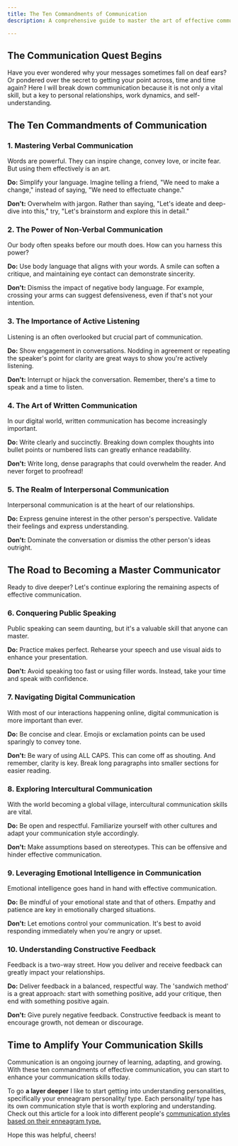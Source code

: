 ```yaml
---
title: The Ten Commandments of Communication
description: A comprehensive guide to master the art of effective communication.

---
```



## The Communication Quest Begins
Have you ever wondered why your messages sometimes fall on deaf ears? Or pondered over the secret to getting your point across, time and time again? Here I will break down communication because it is not only a vital skill, but a key to personal relationships, work dynamics, and self-understanding.

## The Ten Commandments of Communication
### 1. Mastering Verbal Communication
Words are powerful. They can inspire change, convey love, or incite fear. But using them effectively is an art.

**Do:** Simplify your language. Imagine telling a friend, "We need to make a change," instead of saying, "We need to effectuate change."

**Don't:** Overwhelm with jargon. Rather than saying, "Let's ideate and deep-dive into this," try, "Let's brainstorm and explore this in detail."

### 2. The Power of Non-Verbal Communication
Our body often speaks before our mouth does. How can you harness this power?

**Do:** Use body language that aligns with your words. A smile can soften a critique, and maintaining eye contact can demonstrate sincerity.

**Don't:** Dismiss the impact of negative body language. For example, crossing your arms can suggest defensiveness, even if that's not your intention.

### 3. The Importance of Active Listening
Listening is an often overlooked but crucial part of communication.

**Do:** Show engagement in conversations. Nodding in agreement or repeating the speaker's point for clarity are great ways to show you're actively listening.

**Don't:** Interrupt or hijack the conversation. Remember, there's a time to speak and a time to listen.

### 4. The Art of Written Communication
In our digital world, written communication has become increasingly important.

**Do:** Write clearly and succinctly. Breaking down complex thoughts into bullet points or numbered lists can greatly enhance readability.

**Don't:** Write long, dense paragraphs that could overwhelm the reader. And never forget to proofread!

### 5. The Realm of Interpersonal Communication
Interpersonal communication is at the heart of our relationships.

**Do:** Express genuine interest in the other person's perspective. Validate their feelings and express understanding.

**Don't:** Dominate the conversation or dismiss the other person's ideas outright.

## The Road to Becoming a Master Communicator
Ready to dive deeper? Let's continue exploring the remaining aspects of effective communication.

### 6. Conquering Public Speaking
Public speaking can seem daunting, but it's a valuable skill that anyone can master.

**Do:** Practice makes perfect. Rehearse your speech and use visual aids to enhance your presentation.

**Don't:** Avoid speaking too fast or using filler words. Instead, take your time and speak with confidence.

### 7. Navigating Digital Communication
With most of our interactions happening online, digital communication is more important than ever.

**Do:** Be concise and clear. Emojis or exclamation points can be used sparingly to convey tone.

**Don't:** Be wary of using ALL CAPS. This can come off as shouting. And remember, clarity is key. Break long paragraphs into smaller sections for easier reading.

### 8. Exploring Intercultural Communication
With the world becoming a global village, intercultural communication skills are vital.

**Do:** Be open and respectful. Familiarize yourself with other cultures and adapt your communication style accordingly.

**Don't:** Make assumptions based on stereotypes. This can be offensive and hinder effective communication.

### 9. Leveraging Emotional Intelligence in Communication
Emotional intelligence goes hand in hand with effective communication.

**Do:** Be mindful of your emotional state and that of others. Empathy and patience are key in emotionally charged situations.

**Don't:** Let emotions control your communication. It's best to avoid responding immediately when you're angry or upset.

### 10. Understanding Constructive Feedback
Feedback is a two-way street. How you deliver and receive feedback can greatly impact your relationships.

**Do:** Deliver feedback in a balanced, respectful way. The 'sandwich method' is a great approach: start with something positive, add your critique, then end with something positive again.

**Don't:** Give purely negative feedback. Constructive feedback is meant to encourage growth, not demean or discourage.

## Time to Amplify Your Communication Skills
Communication is an ongoing journey of learning, adapting, and growing. With these ten commandments of effective communication, you can start to enhance your communication skills today.

To go **a layer deeper** I like to start getting into understanding personalities, specifically your enneagram personality/ type. Each personality/ type has its own communication style that is worth exploring and understanding. Check out this article for a look into different people's [communication styles based on their enneagram type.](https://9takes.com/blog/enneagram/enneagram-communication-styles)

Hope this was helpful, cheers!
